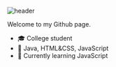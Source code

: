 ![header](https://capsule-render.vercel.app/api?type=cylinder&color=ED872D&height=150&section=header&text=hey,%20i%27m%20Serhat!&fontSize=70&fontColor=000000&animation=twinkling)

Welcome to my Github page.

- :mortar_board: College student
- :star2: Java, HTML&CSS, JavaScript
- 🌱 Currently learning JavaScript
